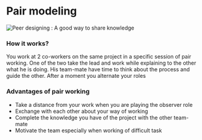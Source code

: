 # Pair modeling



![Peer designing : A good way to share knowledge](../../.gitbook/assets/undraw_pair_programming_njlp.png)



### How it works?

You work at 2 co-workers on the same project in a specific session of pair working. One of the two take the lead and work while explaining to the other what he is doing. His team-mate have time to think about the process and guide the other. After a moment you alternate your roles

### Advantages of pair working

* Take a distance from your work when you are playing the observer role 
* Exchange with each other about your way of working 
* Complete the knowledge you have of the project with the other team-mate
* Motivate the team especially when working of difficult task




